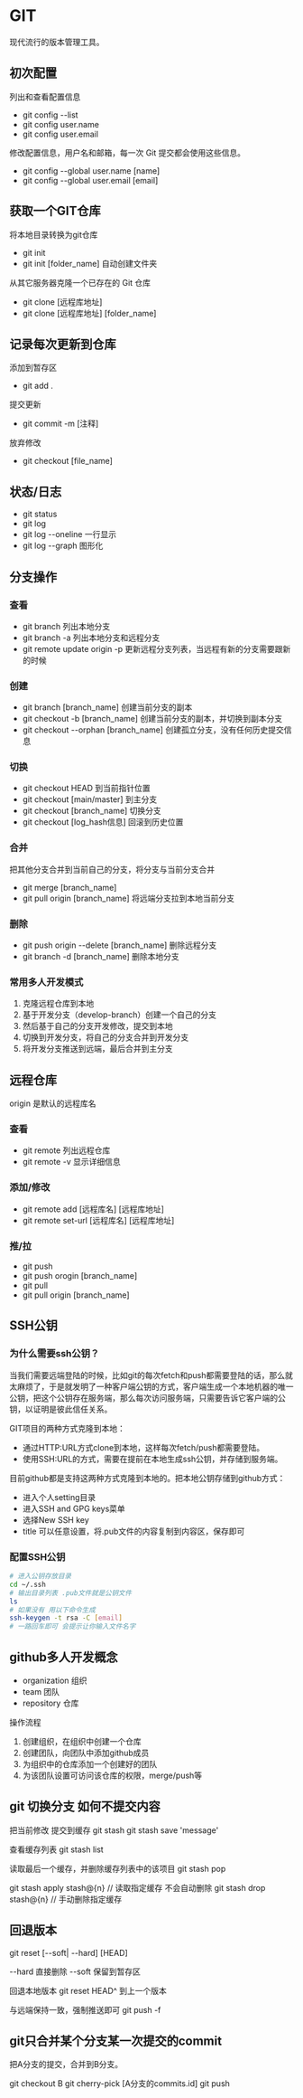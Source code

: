 # GIT
现代流行的版本管理工具。

## 初次配置
列出和查看配置信息
- git config --list
- git config user.name
- git config user.email

修改配置信息，用户名和邮箱，每一次 Git 提交都会使用这些信息。
- git config --global user.name [name]  
- git config --global user.email [email]


## 获取一个GIT仓库
将本地目录转换为git仓库
- git init
- git init [folder_name] 自动创建文件夹

从其它服务器克隆一个已存在的 Git 仓库
- git clone [远程库地址]
- git clone [远程库地址] [folder_name]

## 记录每次更新到仓库
添加到暂存区
- git add .

提交更新
- git commit -m [注释]

放弃修改
- git checkout [file_name]

## 状态/日志
- git status
- git log
- git log --oneline 一行显示
- git log --graph 图形化

## 分支操作
### 查看
- git branch 列出本地分支
- git branch -a 列出本地分支和远程分支
- git remote update origin -p 更新远程分支列表，当远程有新的分支需要跟新的时候

### 创建
- git branch [branch_name] 创建当前分支的副本
- git checkout -b [branch_name] 创建当前分支的副本，并切换到副本分支
- git checkout --orphan [branch_name] 创建孤立分支，没有任何历史提交信息

### 切换
- git checkout HEAD 到当前指针位置
- git checkout [main/master] 到主分支
- git checkout [branch_name] 切换分支
- git checkout [log_hash信息] 回滚到历史位置

### 合并
把其他分支合并到当前自己的分支，将分支与当前分支合并
- git merge [branch_name]
- git pull origin [branch_name] 将远端分支拉到本地当前分支

### 删除
- git push origin --delete [branch_name] 删除远程分支
- git branch -d [branch_name] 删除本地分支

### 常用多人开发模式
1. 克隆远程仓库到本地
2. 基于开发分支（develop-branch）创建一个自己的分支
3. 然后基于自己的分支开发修改，提交到本地
4. 切换到开发分支，将自己的分支合并到开发分支
5. 将开发分支推送到远端，最后合并到主分支

## 远程仓库
origin 是默认的远程库名
### 查看
- git remote 列出远程仓库
- git remote -v 显示详细信息

### 添加/修改
- git remote add [远程库名] [远程库地址]
- git remote set-url [远程库名] [远程库地址]

### 推/拉
- git push
- git push orogin [branch_name]
- git pull
- git pull origin [branch_name]

## SSH公钥
### 为什么需要ssh公钥？
当我们需要远端登陆的时候，比如git的每次fetch和push都需要登陆的话，那么就太麻烦了，于是就发明了一种客户端公钥的方式，客户端生成一个本地机器的唯一公钥，把这个公钥存在服务端，那么每次访问服务端，只需要告诉它客户端的公钥，以证明是彼此信任关系。

GIT项目的两种方式克隆到本地：
- 通过HTTP:URL方式clone到本地，这样每次fetch/push都需要登陆。
- 使用SSH:URL的方式，需要在提前在本地生成ssh公钥，并存储到服务端。

目前github都是支持这两种方式克隆到本地的。把本地公钥存储到github方式：
- 进入个人setting目录
- 进入SSH and GPG keys菜单
- 选择New SSH key
- title 可以任意设置，将.pub文件的内容复制到内容区，保存即可

### 配置SSH公钥
```sh
# 进入公钥存放目录
cd ~/.ssh
# 输出目录列表 .pub文件就是公钥文件
ls
# 如果没有 用以下命令生成
ssh-keygen -t rsa -C [email]
# 一路回车即可 会提示让你输入文件名字
```

## github多人开发概念
- organization 组织
- team 团队
- repository 仓库

操作流程
1. 创建组织，在组织中创建一个仓库
2. 创建团队，向团队中添加github成员
3. 为组织中的仓库添加一个创建好的团队
4. 为该团队设置可访问该仓库的权限，merge/push等


## git 切换分支 如何不提交内容

把当前修改 提交到缓存
git stash
git stash save 'message'

查看缓存列表
git stash list

读取最后一个缓存，并删除缓存列表中的该项目
git stash pop


git stash apply stash@{n} // 读取指定缓存 不会自动删除
git stash drop stash@{n} // 手动删除指定缓存



## 回退版本
git reset [--soft| --hard] [HEAD]

--hard 直接删除
--soft 保留到暂存区

回退本地版本
git reset HEAD^   到上一个版本

与远端保持一致，强制推送即可
git push -f


## git只合并某个分支某一次提交的commit
把A分支的提交，合并到B分支。

git checkout B
git cherry-pick [A分支的commits.id]
git push